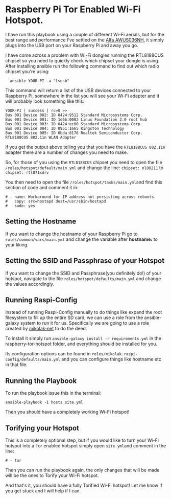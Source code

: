 #  Raspberry Pi Tor Enabled Wi-Fi Hotspot.

I have run this playbook using a couple of different Wi-Fi aerials, but for the best range and performance I've settled on the [Alfa AWUS036NH][aerial], it simply plugs into the USB port on your Raspberry Pi and away you go.

I have come across a problem with Wi-Fi dongles running the RTL8188CUS chipset so you need to quickly check which chipset your dongle is using. After installing ansible run the following command to find out which radio chipset you're using:

      ansible YOUR-PI -a "lsusb"

This command will return a list of the USB devices connected to your Raspberry Pi, somewhere in the list you will see your Wi-Fi adapter and it will probably look something like this:

    YOUR-PI | success | rc=0 >>
    Bus 001 Device 002: ID 0424:9512 Standard Microsystems Corp.
    Bus 001 Device 001: ID 1d6b:0002 Linux Foundation 2.0 root hub
    Bus 001 Device 003: ID 0424:ec00 Standard Microsystems Corp.
    Bus 001 Device 004: ID 0951:1665 Kingston Technology
    Bus 001 Device 005: ID 0bda:8176 Realtek Semiconductor Corp. RTL8188CUS 802.11n WLAN Adapter

If you get the output above telling you that you have the `RTL8188CUS 802.11n` adapter there are a number of changes you need to make.

So, for those of you using the `RTL8188CUS` chipset you need to open the file `/roles/hotspot/default/main.yml` and change the line: `chipset: nl80211` to `chipset: rtl871xdrv`

You then need to open the file `/roles/hotspot/tasks/main.yml`and find this section of code and comment it in:

    # - name: Workaround for IP address not persisting across reboots.
    #   copy: src=hostapd dest=/usr/sbin/hostapd
    #   sudo: yes

## Setting the Hostname

If you want to change the hostname of your Raspberry Pi go to `roles/common/vars/main.yml` and change the variable after **hostname:** to your liking.

## Setting the SSID and  Passphrase of your Hotspot

If you want to change the SSID and Passphrase(you definitely do!) of your hotspot, navigate to the file `roles/hotspot/defaults/main.yml` and change the values accordingly.

## Running Raspi-Config

Instead of running Raspi-Config manually to do things like expand the root filesystem to fill up the entire SD card, we can use a role from the ansible-galaxy system to run it for us.  Specifically we are going to use a role created by [mikolak-net](https://github.com/mikolak-net/ansible-raspi-config) to do the deed.

To install it simply run  `ansible-galaxy install -r requirements.yml` in the raspberry-tor-hotspot folder, and everything should be installed for you.

Its configuration options can be found in `roles/mikolak.raspi-config/defaults/main.yml` and you can configure things like hostname etc in that file.

## Running the Playbook

To run the playbook issue this in the terminal:

    ansible-playbook -i hosts site.yml

Then you should have a completely working Wi-Fi hotspot!

## Torifying your Hotspot ##

This is a completely optional step, but if you would like to turn your Wi-Fi hotspot into a Tor enabled hotspot simply open `site.yml`and comment in the line:

    # - tor

Then you can run the playbook again, the only changes that will be made will be the ones to Torify your Wi-Fi hotspot.

And that's it, you should have a fully Torified Wi-Fi hotspot!  Let me know if you get stuck and I will help if I can.

[aerial]:http://www.amazon.co.uk/Alfa-AWUS036NH-Wireless-Long-Range-Screw-On/dp/B0041L5TW8
